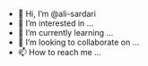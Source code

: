 - 👋 Hi, I’m @ali-sardari
- 👀 I’m interested in ...
- 🌱 I’m currently learning ...
- 💞️ I’m looking to collaborate on ...
- 📫 How to reach me ...

<!---
ali-sardari/ali-sardari is a ✨ special ✨ repository because its `README.md` (this file) appears on your GitHub profile.
You can click the Preview link to take a look at your changes.
--->
